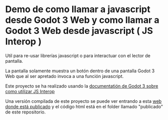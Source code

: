 # Demo de como llamar a javascript desde Godot 3 Web y como llamar a Godot 3 Web desde javascript ( JS Interop )

Util para re-usar librerías javascript o para interactuar con el lector de pantalla.

La pantalla solamente muestra un botón dentro de una pantalla Godot 3 Web que al ser apretado invoca a una función javascript.

Este proyecto se ha realizado usando la [documentatión de Godot 3 sobre como utilizar JS Interop](https://godotengine.org/article/godot-web-progress-report-9)

Una versión compilada de este proyecto se puede ver entrando a esta [web donde está publicado](https://demogodot3web.onrender.com) y el código html está en el folder llamado "publicado" de este repositorio.
